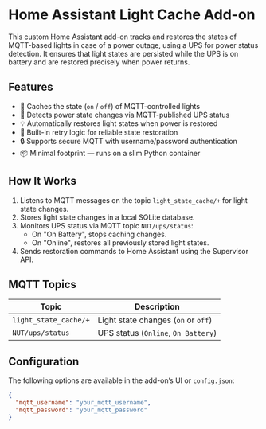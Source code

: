# Home Assistant Light Cache Add-on

This custom Home Assistant add-on tracks and restores the states of MQTT-based lights in case of a power outage, using a UPS for power status detection. It ensures that light states are persisted while the UPS is on battery and are restored precisely when power returns.

## Features

- 🧠 Caches the state (`on` / `off`) of MQTT-controlled lights
- 🔌 Detects power state changes via MQTT-published UPS status
- 💡 Automatically restores light states when power is restored
- 🔁 Built-in retry logic for reliable state restoration
- 🔒 Supports secure MQTT with username/password authentication
- 📦 Minimal footprint — runs on a slim Python container

## How It Works

1. Listens to MQTT messages on the topic `light_state_cache/+` for light state changes.
2. Stores light state changes in a local SQLite database.
3. Monitors UPS status via MQTT topic `NUT/ups/status`:
   - On "On Battery", stops caching changes.
   - On "Online", restores all previously stored light states.
4. Sends restoration commands to Home Assistant using the Supervisor API.

## MQTT Topics

| Topic                  | Description                         |
|------------------------|-------------------------------------|
| `light_state_cache/+`  | Light state changes (`on` or `off`) |
| `NUT/ups/status`       | UPS status (`Online`, `On Battery`) |

## Configuration

The following options are available in the add-on’s UI or `config.json`:

```json
{
  "mqtt_username": "your_mqtt_username",
  "mqtt_password": "your_mqtt_password"
}
